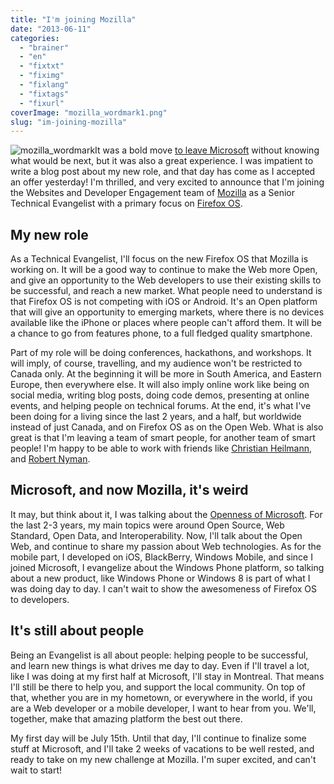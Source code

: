 ```yaml
---
title: "I'm joining Mozilla"
date: "2013-06-11"
categories: 
  - "brainer"
  - "en"
  - "fixtxt"
  - "fiximg"
  - "fixlang"
  - "fixtags"
  - "fixurl"
coverImage: "mozilla_wordmark1.png"
slug: "im-joining-mozilla"
---
```


![mozilla_wordmark](images/mozilla_wordmark1.png)It was a bold move [to leave Microsoft](http://fred.dev/im-leaving-microsoft-looking-for-a-new-opportunity/ "I’m leaving Microsoft, looking for a new opportunity") without knowing what would be next, but it was also a great experience. I was impatient to write a blog post about my new role, and that day has come as I accepted an offer yesterday! I'm thrilled, and very excited to announce that I'm joining the Websites and Developer Engagement team of [Mozilla](https://www.mozilla.org/en-US/) as a Senior Technical Evangelist with a primary focus on [Firefox OS](https://www.mozilla.org/en-US/firefox/partners/#).

## My new role

As a Technical Evangelist, I'll focus on the new Firefox OS that Mozilla is working on. It will be a good way to continue to make the Web more Open, and give an opportunity to the Web developers to use their existing skills to be successful, and reach a new market. What people need to understand is that Firefox OS is not competing with iOS or Android. It's an Open platform that will give an opportunity to emerging markets, where there is no devices available like the iPhone or places where people can't afford them. It will be a chance to go from features phone, to a full fledged quality smartphone.

Part of my role will be doing conferences, hackathons, and workshops. It will imply, of course, travelling, and my audience won't be restricted to Canada only. At the beginning it will be more in South America, and Eastern Europe, then everywhere else. It will also imply online work like being on social media, writing blog posts, doing code demos, presenting at online events, and helping people on technical forums. At the end, it's what I've been doing for a living since the last 2 years, and a half, but worldwide instead of just Canada, and on Firefox OS as on the Open Web. What is also great is that I'm leaving a team of smart people, for another team of smart people! I'm happy to be able to work with friends like [Christian Heilmann](https://christianheilmann.com/), and [Robert Nyman](https://robertnyman.com/).

## Microsoft, and now Mozilla, it's weird

It may, but think about it, I was talking about the [Openness of Microsoft](https://web.archive.org/web/20130628080719/http://www.webnotwar.ca/). For the last 2-3 years, my main topics were around Open Source, Web Standard, Open Data, and Interoperability. Now, I'll talk about the Open Web, and continue to share my passion about Web technologies. As for the mobile part, I developed on iOS, BlackBerry, Windows Mobile, and since I joined Microsoft, I evangelize about the Windows Phone platform, so talking about a new product, like Windows Phone or Windows 8 is part of what I was doing day to day. I can't wait to show the awesomeness of Firefox OS to developers.

## It's still about people

Being an Evangelist is all about people: helping people to be successful, and learn new things is what drives me day to day. Even if I'll travel a lot, like I was doing at my first half at Microsoft, I'll stay in Montreal. That means I'll still be there to help you, and support the local community. On top of that, whether you are in my hometown, or everywhere in the world, if you are a Web developer or a mobile developer, I want to hear from you. We'll, together, make that amazing platform the best out there.

My first day will be July 15th. Until that day, I'll continue to finalize some stuff at Microsoft, and I'll take 2 weeks of vacations to be well rested, and ready to take on my new challenge at Mozilla. I'm super excited, and can't wait to start!
